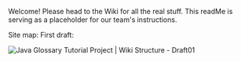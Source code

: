Welcome! Please head to the Wiki for all the real stuff. This readMe is serving as a placeholder for our team's instructions. 

Site map: First draft:

![Java Glossary Tutorial Project | Wiki Structure - Draft01](https://i.imgur.com/vl5Z1tp.jpg)
